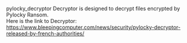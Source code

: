 pylocky_decryptor Decryptor is designed to decrypt files encrypted by Pylocky Ransom.\
Here is the link to Decryptor:\
https://www.bleepingcomputer.com/news/security/pylocky-decryptor-released-by-french-authorities/
